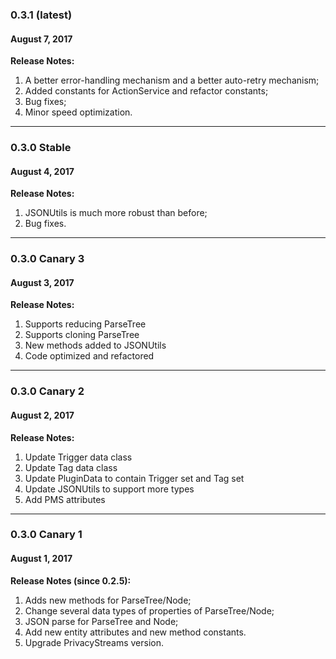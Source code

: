 ### 0.3.1 (latest)
#### August 7, 2017

**Release Notes:**
1. A better error-handling mechanism and a better auto-retry mechanism;
2. Added constants for ActionService and refactor constants;
3. Bug fixes;
4. Minor speed optimization.

----------

### 0.3.0 Stable
#### August 4, 2017

**Release Notes:**
1. JSONUtils is much more robust than before;
2. Bug fixes.

----------

### 0.3.0 Canary 3
#### August 3, 2017

**Release Notes:**
1. Supports reducing ParseTree
2. Supports cloning ParseTree
3. New methods added to JSONUtils
4. Code optimized and refactored

----------

### 0.3.0 Canary 2
#### August 2, 2017

**Release Notes:**
1. Update Trigger data class
2. Update Tag data class
3. Update PluginData to contain Trigger set and Tag set
4. Update JSONUtils to support more types
5. Add PMS attributes

----------

### 0.3.0 Canary 1
#### August 1, 2017

**Release Notes (since 0.2.5):**
1. Adds new methods for ParseTree/Node;
2. Change several data types of properties of ParseTree/Node;
3. JSON parse for ParseTree and Node;
4. Add new entity attributes and new method constants.
5. Upgrade PrivacyStreams version.
